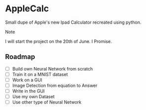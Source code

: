 # AppleCalc
Small dupe of Apple's new Ipad Calculator recreated using python.

> [!NOTE]
> I will start the project on the 20th of June. I Promise.

## Roadmap

- [ ] Build own Neural Network from scratch
- [ ] Train it on a MNIST dataset
- [ ] Work on a GUI
- [ ] Image Detection from equation to Answer
- [ ] Write in the GUI
- [ ] Use my own Dataset
- [ ] Use other type of Neural Network
